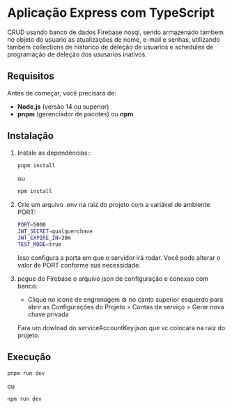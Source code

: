 # Aplicação Express com TypeScript

CRUD usando banco de dados Firebase nosql, sendo armazenado tambem no objeto do usuario as atualizações de nome,
e-mail e senhas, utilizando tambem collections de historico de deleção de usuarios e schedules de programação de deleção dos ususarios inativos.

## Requisitos

Antes de começar, você precisará de:

- **Node.js** (versão 14 ou superior)
- **pnpm** (gerenciador de pacotes) ou **npm**

## Instalação

1. Instale as dependências::

   ```bash
   pnpm install
   ```

   ou

   ```bash
   npm install
   ```

2. Crie um arquivo .env na raiz do projeto com a variável de ambiente PORT:

   ```bash
   PORT=5000
   JWT_SECRET=qualquerchave
   JWT_EXPIRE_IN=30m
   TEST_MODE=true
   ```

   Isso configura a porta em que o servidor irá rodar. Você pode alterar o valor de PORT conforme sua necessidade.

3. pegue do Firebase o arquivo json de configuração e conexao com banco:

   - Clique no ícone de engrenagem ⚙️ no canto superior esquerdo para abrir as Configurações do Projeto > Contas de serviço > Gerar nova chave privada

   Fara um dowload do serviceAccountKey.json que vc colocara na raiz do projeto.

## Execução

    pnpm run dev

ou

    npm run dev
